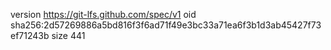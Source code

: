 version https://git-lfs.github.com/spec/v1
oid sha256:2d57269886a5bd816f3f6ad71f49e3bc33a71ea6f3b1d3ab45427f73ef71243b
size 441
